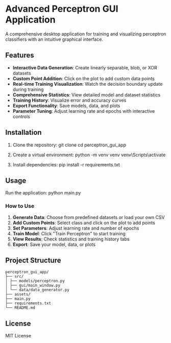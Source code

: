 # Advanced Perceptron GUI Application

A comprehensive desktop application for training and visualizing perceptron classifiers with an intuitive graphical interface.

## Features

- **Interactive Data Generation**: Create linearly separable, blob, or XOR datasets
- **Custom Point Addition**: Click on the plot to add custom data points
- **Real-time Training Visualization**: Watch the decision boundary update during training
- **Comprehensive Statistics**: View detailed model and dataset statistics
- **Training History**: Visualize error and accuracy curves
- **Export Functionality**: Save models, data, and plots
- **Parameter Tuning**: Adjust learning rate and epochs with interactive controls

## Installation

1. Clone the repository:
git clone <repository-url>
cd perceptron_gui_app
  
2. Create a virtual environment:
python -m venv venv
venv\Scripts\activate


3. Install dependencies:
pip install -r requirements.txt


## Usage

Run the application:
python main.py


### How to Use

1. **Generate Data**: Choose from predefined datasets or load your own CSV
2. **Add Custom Points**: Select class and click on the plot to add points
3. **Set Parameters**: Adjust learning rate and number of epochs
4. **Train Model**: Click "Train Perceptron" to start training
5. **View Results**: Check statistics and training history tabs
6. **Export**: Save your model, data, or plots

## Project Structure

```
perceptron_gui_app/
├── src/
│ ├── models/perceptron.py 
│ ├── gui/main_window.py 
│ └── data/data_generator.py 
├── assets/ 
├── main.py 
├── requirements.txt
└── README.md 
```


## License

MIT License
